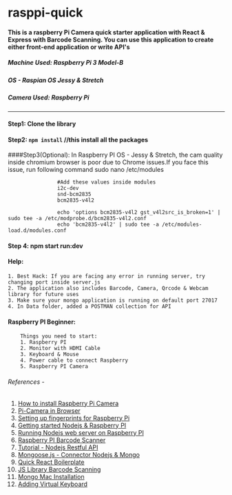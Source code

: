 # rasppi-quick

#### This is a raspberry Pi Camera quick starter application with React & Express with Barcode Scanning. You can use this application to create either front-end application or write API's

##### Machine Used: Raspberry Pi 3 Model-B
##### OS - Raspian OS Jessy & Stretch
##### Camera Used: Raspberry Pi 

---

#### Step1: Clone the library

#### Step2: ```npm install``` //this install all the packages

####Step3(Optional): In Raspberry PI OS - Jessy & Stretch, the cam quality inside chromium browser is poor due to Chrome issues.If you face this issue, run following command
                    sudo nano /etc/modules
                    
                    #Add these values inside modules
                    i2c-dev
                    snd-bcm2835
                    bcm2835-v4l2
                    
                    echo 'options bcm2835-v4l2 gst_v4l2src_is_broken=1' | sudo tee -a /etc/modprobe.d/bcm2835-v4l2.conf
                    echo 'bcm2835-v4l2' | sudo tee -a /etc/modules-load.d/modules.conf
                    
#### Step 4: npm start run:dev
             
#### Help:
    1. Best Hack: If you are facing any error in running server, try changing port inside server.js
    2. The application also includes Barcode, Camera, Qrcode & Webcam library for future uses
    3. Make sure your mongo application is running on default port 27017
    4. In Data folder, added a POSTMAN collection for API
    
    
#### Raspberry PI Beginner:
        Things you need to start:
        1. Raspberry PI
        2. Monitor with HDMI Cable
        3. Keyboard & Mouse
        4. Power cable to connect Raspberry
        5. Raspberry PI Camera
        
         
    
###### References -
  1. [How to install Raspberry Pi Camera](https://thepihut.com/blogs/raspberry-pi-tutorials/16021420-how-to-install-use-the-raspberry-pi-camera)
  2. [Pi-Camera in Browser](https://reprage.com/post/pi-camera-module-in-the-browser)
  3. [Setting up fingerprints for Raspberry Pi](https://tutorials-raspberrypi.com/how-to-use-raspberry-pi-fingerprint-sensor-authentication/)
  4. [Getting started Nodejs & Raspberry PI](https://thejackalofjavascript.com/getting-started-raspberry-pi-node-js/)
  5. [Running Nodejs web server on Raspberry PI](https://blog.cloudboost.io/how-to-run-a-nodejs-web-server-on-a-raspberry-pi-for-development-3ef9ac0fc02c)
  6. [Raspberry PI Barcode Scanner](https://www.codepool.biz/raspberrypi-barcode-scanner-webcam-python.html)
  7. [Tutorial - Nodejs Restful API](https://www.codementor.io/olatundegaruba/nodejs-restful-apis-in-10-minutes-q0sgsfhbd)
  8. [Mongoose.js - Connector Nodejs & Mongo](http://mongoosejs.com/docs/index.html)
  9. [Quick React Boilerplate](https://github.com/theonlymikeever/quick-react)
  10. [JS Library Barcode Scanning](https://serratus.github.io/quaggaJS/)
  11. [Mongo Mac Installation](https://treehouse.github.io/installation-guides/mac/mongo-mac.html)
  12. [Adding Virtual Keyboard](http://ozzmaker.com/virtual-keyboard-for-the-raspberry-pi/)
